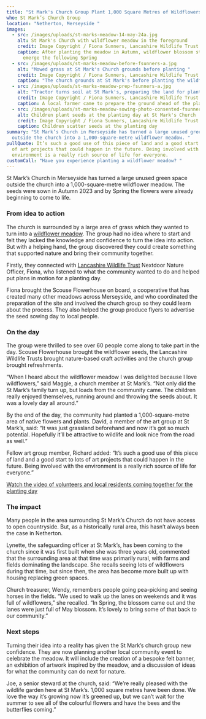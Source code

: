 ```yaml
---
title: "St Mark's Church Group Plant 1,000 Square Metres of Wildflowers "
who: St Mark’s Church Group
location: "Netherton, Merseyside "
images:
  - src: /images/uploads/st-marks-meadow-14-may-24a.jpg
    alt: St Mark's Church with wildflower meadow in the foreground
    credit: Image Copyright / Fiona Sunners, Lancashire Wildlife Trust
    caption: After planting the meadow in Autumn, wildflower blossom started to
      emerge the following Spring
  - src: /images/uploads/st-marks-meadow-before-fsunners-a.jpg
    alt: "Mowed grass at St Mark's Church grounds before planting "
    credit: Image Copyright / Fiona Sunners, Lancashire Wildlife Trust
    caption: "The church grounds at St Mark's before planting the wildflower meadow  "
  - src: /images/uploads/st-marks-meadow-prep-fsunners-a.jpg
    alt: "Tractor turns soil at St Mark's, preparing the land for planting. "
    credit: Image Copyright / Fiona Sunners, Lancashire Wildlife Trust
    caption: A local farmer came to prepare the ground ahead of the planting day
  - src: /images/uploads/st-marks-meadow-sowing-photo-consented-fsunners-b.jpg
    alt: Children plant seeds at the planting day at St Mark's Church
    credit: Image Copyright / Fiona Sunners, Lancashire Wildlife Trust
    caption: Children scatter seeds at the planting day
summary: "St Mark’s Church in Merseyside has turned a large unused green space
  outside the church into a 1,000-square-metre wildflower meadow. "
pullQuote: It’s such a good use of this piece of land and a good start to lots
  of art projects that could happen in the future. Being involved with the
  environment is a really rich source of life for everyone.
customCall: "Have you experience planting a wildflower meadow? "
---
```

St Mark’s Church in Merseyside has turned a large unused green space outside the church into a 1,000-square-metre wildflower meadow. The seeds were sown in Autumn 2023 and by Spring the flowers were already beginning to come to life. 

### From idea to action

The church is surrounded by a large area of grass which they wanted to turn into a [wildflower meadow](https://nextdoornaturehub.org.uk/guides/nomowmay-the-perks-of-letting-your-lawn-run-free-this-spring). The group had no idea where to start and felt they lacked the knowledge and confidence to turn the idea into action. But with a helping hand, the group discovered they could create something that supported nature and bring their community together. 

Firstly, they connected with [Lancashire Wildlife Trust](https://www.lancswt.org.uk/) Nextdoor Nature Officer, Fiona, who listened to what the community wanted to do and helped put plans in motion for a planting day. 

Fiona brought the Scouse Flowerhouse on board, a cooperative that has created many other meadows across Merseyside, and who coordinated the preparation of the site and involved the church group so they could learn about the process. They also helped the group produce flyers to advertise the seed sowing day to local people. 

### On the day

The group were thrilled to see over 60 people come along to take part in the day. Scouse Flowerhouse brought the wildflower seeds, the Lancashire Wildlife Trusts brought nature-based craft activities and the church group brought refreshments. 

“When I heard about the wildflower meadow I was delighted because I love wildflowers,” said Maggie, a church member at St Mark’s. “Not only did the St Mark’s family turn up, but loads from the community came. The children really enjoyed themselves, running around and throwing the seeds about. It was a lovely day all around.”

By the end of the day, the community had planted a 1,000-square-metre area of native flowers and plants. David, a member of the art group at St Mark’s, said: “It was just grassland beforehand and now it’s got so much potential. Hopefully it’ll be attractive to wildlife and look nice from the road as well.”

Fellow art group member, Richard added: “It’s such a good use of this piece of land and a good start to lots of art projects that could happen in the future. Being involved with the environment is a really rich source of life for everyone.”

[W﻿atch the video of volunteers and local residents coming together for the planting day](https://www.youtube.com/watch?v=rfPa9el0AC8)

### [](https://www.youtube.com/watch?v=rfPa9el0AC8)The impact

Many people in the area surrounding St Mark’s Church do not have access to open countryside. But, as a historically rural area, this hasn’t always been the case in Netherton.

Lynette, the safeguarding officer at St Mark’s, has been coming to the church since it was first built when she was three years old, commented that the surrounding area at that time was primarily rural, with farms and fields dominating the landscape. She recalls seeing lots of wildflowers during that time, but since then, the area has become more built up with housing replacing green spaces.

Church treasurer, Wendy, remembers people going pea-picking and seeing horses in the fields. “We used to walk up the lanes on weekends and it was full of wildflowers,” she recalled. “In Spring, the blossom came out and the lanes were just full of May blossom. It’s lovely to bring some of that back to our community.” 

### Next steps

Turning their idea into a reality has given the St Mark’s church group new confidence. They are now planning another local community event to celebrate the meadow. It will include the creation of a bespoke felt banner, an exhibition of artwork inspired by the meadow, and a discussion of ideas for what the community can do next for nature. 

Joe, a senior steward at the church, said: “We’re really pleased with the wildlife garden here at St Mark’s. 1,000 square metres have been done. We love the way it’s growing now it’s greened up, but we can’t wait for the summer to see all of the colourful flowers and have the bees and the butterflies coming.”